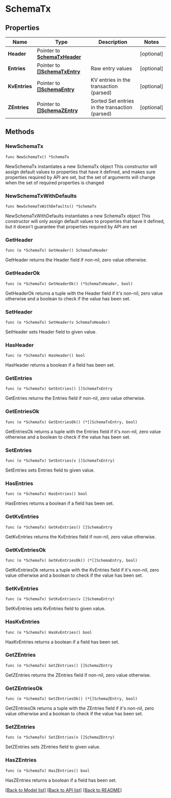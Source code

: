 # SchemaTx

## Properties

Name | Type | Description | Notes
------------ | ------------- | ------------- | -------------
**Header** | Pointer to [**SchemaTxHeader**](SchemaTxHeader.md) |  | [optional] 
**Entries** | Pointer to [**[]SchemaTxEntry**](SchemaTxEntry.md) | Raw entry values | [optional] 
**KvEntries** | Pointer to [**[]SchemaEntry**](SchemaEntry.md) | KV entries in the transaction (parsed) | [optional] 
**ZEntries** | Pointer to [**[]SchemaZEntry**](SchemaZEntry.md) | Sorted Set entries in the transaction (parsed) | [optional] 

## Methods

### NewSchemaTx

`func NewSchemaTx() *SchemaTx`

NewSchemaTx instantiates a new SchemaTx object
This constructor will assign default values to properties that have it defined,
and makes sure properties required by API are set, but the set of arguments
will change when the set of required properties is changed

### NewSchemaTxWithDefaults

`func NewSchemaTxWithDefaults() *SchemaTx`

NewSchemaTxWithDefaults instantiates a new SchemaTx object
This constructor will only assign default values to properties that have it defined,
but it doesn't guarantee that properties required by API are set

### GetHeader

`func (o *SchemaTx) GetHeader() SchemaTxHeader`

GetHeader returns the Header field if non-nil, zero value otherwise.

### GetHeaderOk

`func (o *SchemaTx) GetHeaderOk() (*SchemaTxHeader, bool)`

GetHeaderOk returns a tuple with the Header field if it's non-nil, zero value otherwise
and a boolean to check if the value has been set.

### SetHeader

`func (o *SchemaTx) SetHeader(v SchemaTxHeader)`

SetHeader sets Header field to given value.

### HasHeader

`func (o *SchemaTx) HasHeader() bool`

HasHeader returns a boolean if a field has been set.

### GetEntries

`func (o *SchemaTx) GetEntries() []SchemaTxEntry`

GetEntries returns the Entries field if non-nil, zero value otherwise.

### GetEntriesOk

`func (o *SchemaTx) GetEntriesOk() (*[]SchemaTxEntry, bool)`

GetEntriesOk returns a tuple with the Entries field if it's non-nil, zero value otherwise
and a boolean to check if the value has been set.

### SetEntries

`func (o *SchemaTx) SetEntries(v []SchemaTxEntry)`

SetEntries sets Entries field to given value.

### HasEntries

`func (o *SchemaTx) HasEntries() bool`

HasEntries returns a boolean if a field has been set.

### GetKvEntries

`func (o *SchemaTx) GetKvEntries() []SchemaEntry`

GetKvEntries returns the KvEntries field if non-nil, zero value otherwise.

### GetKvEntriesOk

`func (o *SchemaTx) GetKvEntriesOk() (*[]SchemaEntry, bool)`

GetKvEntriesOk returns a tuple with the KvEntries field if it's non-nil, zero value otherwise
and a boolean to check if the value has been set.

### SetKvEntries

`func (o *SchemaTx) SetKvEntries(v []SchemaEntry)`

SetKvEntries sets KvEntries field to given value.

### HasKvEntries

`func (o *SchemaTx) HasKvEntries() bool`

HasKvEntries returns a boolean if a field has been set.

### GetZEntries

`func (o *SchemaTx) GetZEntries() []SchemaZEntry`

GetZEntries returns the ZEntries field if non-nil, zero value otherwise.

### GetZEntriesOk

`func (o *SchemaTx) GetZEntriesOk() (*[]SchemaZEntry, bool)`

GetZEntriesOk returns a tuple with the ZEntries field if it's non-nil, zero value otherwise
and a boolean to check if the value has been set.

### SetZEntries

`func (o *SchemaTx) SetZEntries(v []SchemaZEntry)`

SetZEntries sets ZEntries field to given value.

### HasZEntries

`func (o *SchemaTx) HasZEntries() bool`

HasZEntries returns a boolean if a field has been set.


[[Back to Model list]](../README.md#documentation-for-models) [[Back to API list]](../README.md#documentation-for-api-endpoints) [[Back to README]](../README.md)


